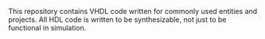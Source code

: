 This repository contains VHDL code written for commonly used entities and projects.
All HDL code is written to be synthesizable, not just to be functional in simulation.
